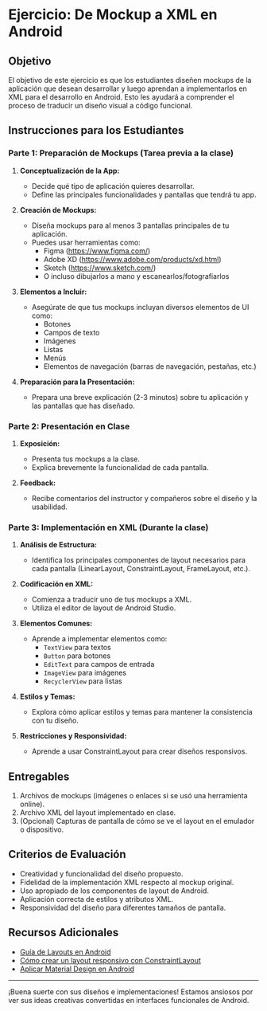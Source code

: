 # Ejercicio: De Mockup a XML en Android

## Objetivo
El objetivo de este ejercicio es que los estudiantes diseñen mockups de la aplicación que desean desarrollar y luego aprendan a implementarlos en XML para el desarrollo en Android. Esto les ayudará a comprender el proceso de traducir un diseño visual a código funcional.

## Instrucciones para los Estudiantes

### Parte 1: Preparación de Mockups (Tarea previa a la clase)

1. **Conceptualización de la App:**
   - Decide qué tipo de aplicación quieres desarrollar.
   - Define las principales funcionalidades y pantallas que tendrá tu app.

2. **Creación de Mockups:**
   - Diseña mockups para al menos 3 pantallas principales de tu aplicación.
   - Puedes usar herramientas como:
     - Figma (https://www.figma.com/)
     - Adobe XD (https://www.adobe.com/products/xd.html)
     - Sketch (https://www.sketch.com/)
     - O incluso dibujarlos a mano y escanearlos/fotografiarlos

3. **Elementos a Incluir:**
   - Asegúrate de que tus mockups incluyan diversos elementos de UI como:
     - Botones
     - Campos de texto
     - Imágenes
     - Listas
     - Menús
     - Elementos de navegación (barras de navegación, pestañas, etc.)

4. **Preparación para la Presentación:**
   - Prepara una breve explicación (2-3 minutos) sobre tu aplicación y las pantallas que has diseñado.

### Parte 2: Presentación en Clase

1. **Exposición:**
   - Presenta tus mockups a la clase.
   - Explica brevemente la funcionalidad de cada pantalla.

2. **Feedback:**
   - Recibe comentarios del instructor y compañeros sobre el diseño y la usabilidad.

### Parte 3: Implementación en XML (Durante la clase)

1. **Análisis de Estructura:**
   - Identifica los principales componentes de layout necesarios para cada pantalla (LinearLayout, ConstraintLayout, FrameLayout, etc.).

2. **Codificación en XML:**
   - Comienza a traducir uno de tus mockups a XML.
   - Utiliza el editor de layout de Android Studio.

3. **Elementos Comunes:**
   - Aprende a implementar elementos como:
     - `TextView` para textos
     - `Button` para botones
     - `EditText` para campos de entrada
     - `ImageView` para imágenes
     - `RecyclerView` para listas

4. **Estilos y Temas:**
   - Explora cómo aplicar estilos y temas para mantener la consistencia con tu diseño.

5. **Restricciones y Responsividad:**
   - Aprende a usar ConstraintLayout para crear diseños responsivos.

## Entregables

1. Archivos de mockups (imágenes o enlaces si se usó una herramienta online).
2. Archivo XML del layout implementado en clase.
3. (Opcional) Capturas de pantalla de cómo se ve el layout en el emulador o dispositivo.

## Criterios de Evaluación

- Creatividad y funcionalidad del diseño propuesto.
- Fidelidad de la implementación XML respecto al mockup original.
- Uso apropiado de los componentes de layout de Android.
- Aplicación correcta de estilos y atributos XML.
- Responsividad del diseño para diferentes tamaños de pantalla.

## Recursos Adicionales

- [Guía de Layouts en Android](https://developer.android.com/guide/topics/ui/declaring-layout)
- [Cómo crear un layout responsivo con ConstraintLayout](https://developer.android.com/training/constraint-layout)
- [Aplicar Material Design en Android](https://material.io/develop/android)

---

¡Buena suerte con sus diseños e implementaciones! Estamos ansiosos por ver sus ideas creativas convertidas en interfaces funcionales de Android.